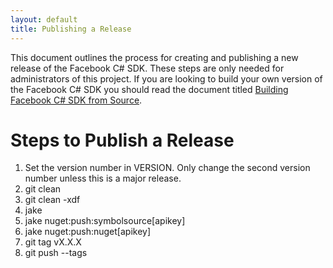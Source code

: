 ```yaml
---
layout: default
title: Publishing a Release
---
```


This document outlines the process for creating and publishing a new release of the Facebook C# SDK. These steps are only needed for administrators of this project. If you are looking to build your own version of the Facebook C# SDK you should read the document titled [Building Facebook C# SDK from Source](/docs/build).

# Steps to Publish a Release

1. Set the version number in VERSION. Only change the second version number unless this is a major release.
1. git clean 
1. git clean -xdf
1. jake
1. jake nuget:push:symbolsource[apikey]
1. jake nuget:push:nuget[apikey]
1. git tag vX.X.X
1. git push --tags
